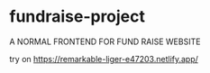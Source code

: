 # fundraise-project
A NORMAL FRONTEND FOR FUND RAISE WEBSITE

try on https://remarkable-liger-e47203.netlify.app/
